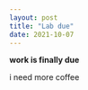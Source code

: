 ```yaml
---
layout: post
title: "Lab due"
date: 2021-10-07
---
```


**work is finally due**

i need more coffee

